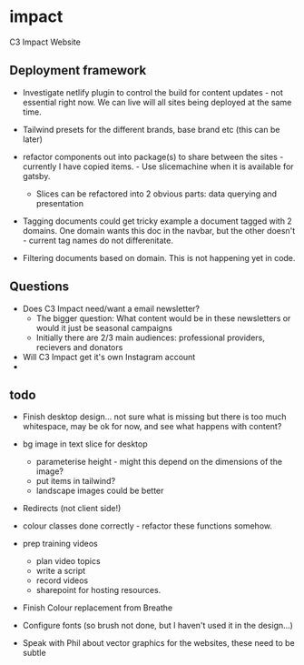 # impact

C3 Impact Website

## Deployment framework

- Investigate netlify plugin to control the build for content updates - not essential right now. We can live will all sites being deployed at the same time.
- Tailwind presets for the different brands, base brand etc (this can be later)
- refactor components out into package(s) to share between the sites - currently I have copied items. - Use slicemachine when it is available for gatsby.

  - Slices can be refactored into 2 obvious parts: data querying and presentation

- Tagging documents could get tricky
  example a document tagged with 2 domains. One domain wants this doc in the navbar, but the other doesn't - current tag names do not differenitate.

- Filtering documents based on domain. This is not happening yet in code.

## Questions

- Does C3 Impact need/want a email newsletter?
  - The bigger question: What content would be in these newsletters or would it just be seasonal campaigns
  - Initially there are 2/3 main audiences: professional providers, recievers and donators
- Will C3 Impact get it's own Instagram account
-

## todo

- Finish desktop design... not sure what is missing but there is too much whitespace, may be ok for now, and see what happens with content?

- bg image in text slice for desktop

  - parameterise height - might this depend on the dimensions of the image?
  - put items in tailwind?
  - landscape images could be better

- Redirects (not client side!)
- colour classes done correctly - refactor these functions somehow.
- prep training videos

  - plan video topics
  - write a script
  - record videos
  - sharepoint for hosting resources.

- Finish Colour replacement from Breathe
- Configure fonts (so brush not done, but I haven't used it in the design...)
- Speak with Phil about vector graphics for the websites, these need to be subtle
